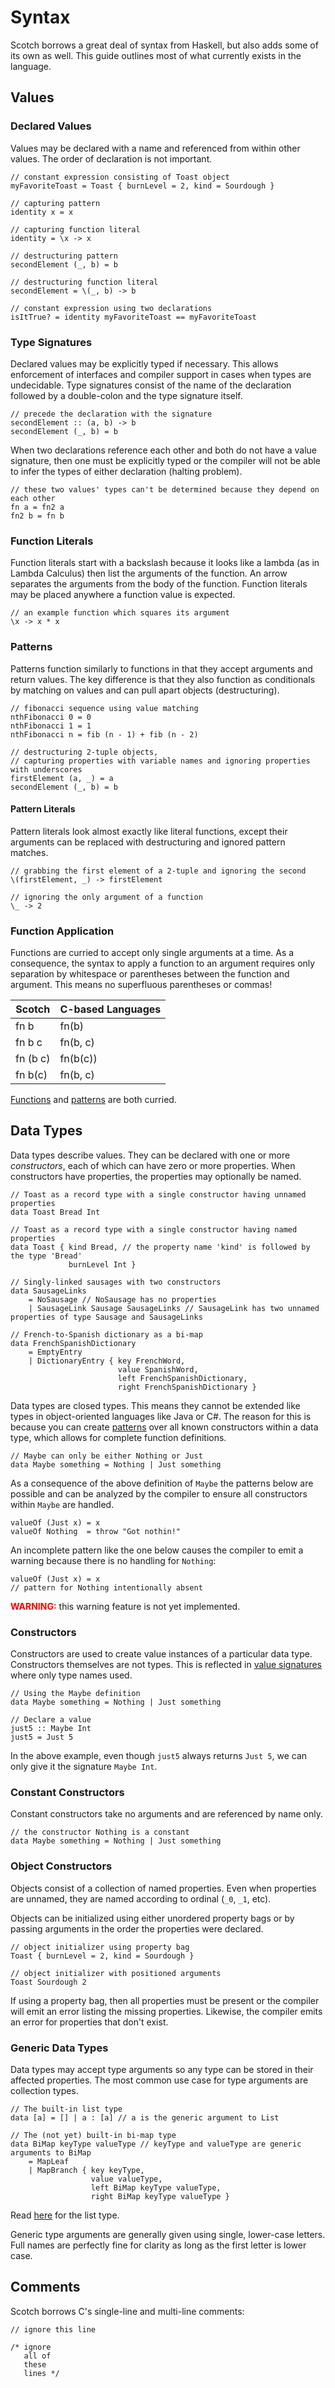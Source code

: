 # Syntax

Scotch borrows a great deal of syntax from Haskell, but also adds some of its
own as well. This guide outlines most of what currently exists in the language.

## Values

### Declared Values

Values may be declared with a name and referenced from within other values. The
order of declaration is not important.

```
// constant expression consisting of Toast object
myFavoriteToast = Toast { burnLevel = 2, kind = Sourdough }

// capturing pattern
identity x = x

// capturing function literal
identity = \x -> x

// destructuring pattern
secondElement (_, b) = b

// destructuring function literal
secondElement = \(_, b) -> b

// constant expression using two declarations
isItTrue? = identity myFavoriteToast == myFavoriteToast
```

### Type Signatures

Declared values may be explicitly typed if necessary. This allows enforcement of
interfaces and compiler support in cases when types are undecidable. Type signatures
consist of the name of the declaration followed by a double-colon and the type
signature itself.

```
// precede the declaration with the signature
secondElement :: (a, b) -> b
secondElement (_, b) = b
```

When two declarations reference each other and both do not have a value signature,
then one must be explicitly typed or the compiler will not be able to infer the types
of either declaration (halting problem).

```
// these two values' types can't be determined because they depend on each other
fn a = fn2 a
fn2 b = fn b
```

### Function Literals

Function literals start with a backslash because it looks like a lambda (as in
Lambda Calculus) then list the arguments of the function. An arrow separates
the arguments from the body of the function. Function literals may be placed
anywhere a function value is expected.

```
// an example function which squares its argument
\x -> x * x
```

### Patterns

Patterns function similarly to functions in that they accept arguments and return
values. The key difference is that they also function as conditionals by matching
on values and can pull apart objects (destructuring).

```
// fibonacci sequence using value matching
nthFibonacci 0 = 0
nthFibonacci 1 = 1
nthFibonacci n = fib (n - 1) + fib (n - 2)

// destructuring 2-tuple objects,
// capturing properties with variable names and ignoring properties with underscores
firstElement (a, _) = a
secondElement (_, b) = b
```

#### Pattern Literals

Pattern literals look almost exactly like literal functions, except their arguments
can be replaced with destructuring and ignored pattern matches.

```
// grabbing the first element of a 2-tuple and ignoring the second
\(firstElement, _) -> firstElement

// ignoring the only argument of a function
\_ -> 2
```

### Function Application

Functions are curried to accept only single arguments at a time. As a consequence,
the syntax to apply a function to an argument requires only separation by whitespace
or parentheses between the function and argument. This means no superfluous parentheses
or commas!

| Scotch   | C-based Languages |
|----------|-------------------|
| fn b     | fn(b)             |
| fn b c   | fn(b, c)          |
| fn (b c) | fn(b(c))          |
| fn b(c)  | fn(b, c)          |

[Functions](#syntax-values-function-literals) and [patterns](#syntax-values-patterns) are both curried.

## Data Types

Data types describe values. They can be declared with one or more *constructors*,
each of which can have zero or more properties. When constructors have properties,
the properties may optionally be named.

```
// Toast as a record type with a single constructor having unnamed properties
data Toast Bread Int

// Toast as a record type with a single constructor having named properties
data Toast { kind Bread, // the property name 'kind' is followed by the type 'Bread'
             burnLevel Int }

// Singly-linked sausages with two constructors
data SausageLinks
    = NoSausage // NoSausage has no properties
    | SausageLink Sausage SausageLinks // SausageLink has two unnamed properties of type Sausage and SausageLinks

// French-to-Spanish dictionary as a bi-map
data FrenchSpanishDictionary
    = EmptyEntry
    | DictionaryEntry { key FrenchWord,
                        value SpanishWord,
                        left FrenchSpanishDictionary,
                        right FrenchSpanishDictionary }
```

Data types are closed types. This means they cannot be extended like types in
object-oriented languages like Java or C#. The reason for this is because you can
create [patterns](#syntax-patterns) over all known constructors within a data type, which allows for
complete function definitions.

```
// Maybe can only be either Nothing or Just
data Maybe something = Nothing | Just something
```

As a consequence of the above definition of `Maybe` the patterns below are possible
and can be analyzed by the compiler to ensure all constructors within `Maybe` are handled.

```
valueOf (Just x) = x
valueOf Nothing  = throw "Got nothin!"
```

An incomplete pattern like the one below causes the compiler to emit a warning
because there is no handling for `Nothing`:

```
valueOf (Just x) = x
// pattern for Nothing intentionally absent
```

<span style="color: red;">**WARNING:**</span> this warning feature is not yet implemented.

### Constructors

Constructors are used to create value instances of a particular data type.
Constructors themselves are not types. This is reflected in [value signatures](#syntax-values-type-signatures)
where only type names used.

```
// Using the Maybe definition
data Maybe something = Nothing | Just something

// Declare a value
just5 :: Maybe Int
just5 = Just 5
```

In the above example, even though `just5` always returns `Just 5`, we can only
give it the signature `Maybe Int`.

### Constant Constructors

Constant constructors take no arguments and are referenced by name only.

```
// the constructor Nothing is a constant
data Maybe something = Nothing | Just something
```

### Object Constructors

Objects consist of a collection of named properties. Even when properties are
unnamed, they are named according to ordinal (`_0`, `_1`, etc).

Objects can be initialized using either unordered property bags or by passing
arguments in the order the properties were declared.

```
// object initializer using property bag
Toast { burnLevel = 2, kind = Sourdough }

// object initializer with positioned arguments
Toast Sourdough 2
```

If using a property bag, then all properties must be present or the compiler
will emit an error listing the missing properties. Likewise, the compiler emits
an error for properties that don't exist.

### Generic Data Types

Data types may accept type arguments so any type can be stored in their affected
properties. The most common use case for type arguments are collection types.

```
// The built-in list type
data [a] = [] | a : [a] // a is the generic argument to List

// The (not yet) built-in bi-map type
data BiMap keyType valueType // keyType and valueType are generic arguments to BiMap
    = MapLeaf
    | MapBranch { key keyType,
                  value valueType,
                  left BiMap keyType valueType,
                  right BiMap keyType valueType }
```

Read [here](#syntax-lists) for the list type.

Generic type arguments are generally given using single, lower-case letters. Full
names are perfectly fine for clarity as long as the first letter is lower case.

## Comments

Scotch borrows C's single-line and multi-line comments:

```
// ignore this line

/* ignore
   all of
   these
   lines */
```
